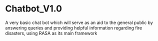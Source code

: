 # Chatbot_V1.0
A very basic chat bot which will serve as an aid to the general public by answering queries and providing helpful information regarding fire disasters, using RASA as its main framework
